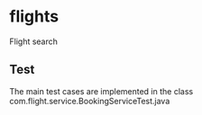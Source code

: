 # flights
Flight search

## Test

The main test cases are implemented in the class com.flight.service.BookingServiceTest.java